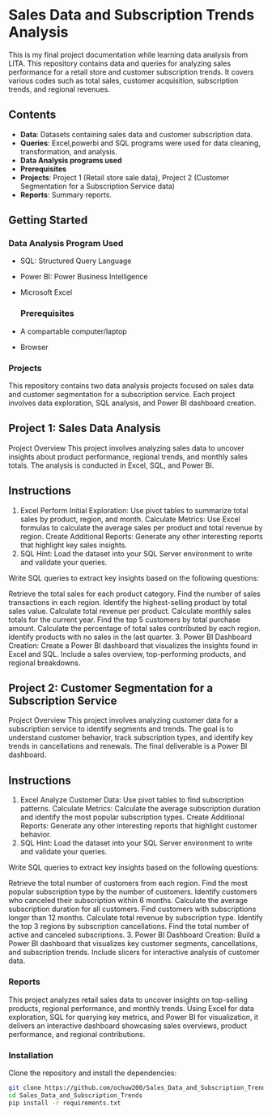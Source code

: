 # Sales Data and Subscription Trends Analysis

This is my final project documentation while learning data analysis from LITA. This repository contains data and queries for analyzing sales performance for a retail store and customer subscription trends. It covers various codes such as total sales, customer acquisition, subscription trends, and regional revenues.

## Contents
- **Data**: Datasets containing sales data and customer subscription data.
- **Queries**: Excel,powerbi and SQL programs were used for data cleaning, transformation, and analysis.
- **Data Analysis programs used**
- **Prerequisites**
- **Projects**: Project 1 (Retail store sale data), Project 2 (Customer Segmentation for a Subscription Service data) 
- **Reports**: Summary reports.

## Getting Started

### Data Analysis Program Used 
- SQL: Structured Query Language 
- Power BI: Power Business Intelligence 
- Microsoft Excel

  ### Prerequisites 
- A compartable computer/laptop
- Browser

### Projects 
This repository contains two data analysis projects focused on sales data and customer segmentation for a subscription service. Each project involves data exploration, SQL analysis, and Power BI dashboard creation.

## Project 1: Sales Data Analysis
Project Overview
This project involves analyzing sales data to uncover insights about product performance, regional trends, and monthly sales totals. The analysis is conducted in Excel, SQL, and Power BI.

## Instructions
1. Excel
Perform Initial Exploration: Use pivot tables to summarize total sales by product, region, and month.
Calculate Metrics:
Use Excel formulas to calculate the average sales per product and total revenue by region.
Create Additional Reports: Generate any other interesting reports that highlight key sales insights.
2. SQL
Hint: Load the dataset into your SQL Server environment to write and validate your queries.

Write SQL queries to extract key insights based on the following questions:

Retrieve the total sales for each product category.
Find the number of sales transactions in each region.
Identify the highest-selling product by total sales value.
Calculate total revenue per product.
Calculate monthly sales totals for the current year.
Find the top 5 customers by total purchase amount.
Calculate the percentage of total sales contributed by each region.
Identify products with no sales in the last quarter.
3. Power BI
Dashboard Creation: Create a Power BI dashboard that visualizes the insights found in Excel and SQL.
Include a sales overview, top-performing products, and regional breakdowns.

## Project 2: Customer Segmentation for a Subscription Service
Project Overview
This project involves analyzing customer data for a subscription service to identify segments and trends. The goal is to understand customer behavior, track subscription types, and identify key trends in cancellations and renewals. The final deliverable is a Power BI dashboard.

## Instructions
1. Excel
Analyze Customer Data: Use pivot tables to find subscription patterns.
Calculate Metrics:
Calculate the average subscription duration and identify the most popular subscription types.
Create Additional Reports: Generate any other interesting reports that highlight customer behavior.
2. SQL
Hint: Load the dataset into your SQL Server environment to write and validate your queries.

Write SQL queries to extract key insights based on the following questions:

Retrieve the total number of customers from each region.
Find the most popular subscription type by the number of customers.
Identify customers who canceled their subscription within 6 months.
Calculate the average subscription duration for all customers.
Find customers with subscriptions longer than 12 months.
Calculate total revenue by subscription type.
Identify the top 3 regions by subscription cancellations.
Find the total number of active and canceled subscriptions.
3. Power BI
Dashboard Creation: Build a Power BI dashboard that visualizes key customer segments, cancellations, and subscription trends.
Include slicers for interactive analysis of customer data.

### Reports 
This project analyzes retail sales data to uncover insights on top-selling products, regional performance, and monthly trends. Using Excel for data exploration, SQL for querying key metrics, and Power BI for visualization, it delivers an interactive dashboard showcasing sales overviews, product performance, and regional contributions.

### Installation
Clone the repository and install the dependencies:
```bash
git clone https://github.com/ochuw200/Sales_Data_and_Subscription_Trends.git
cd Sales_Data_and_Subscription_Trends
pip install -r requirements.txt
